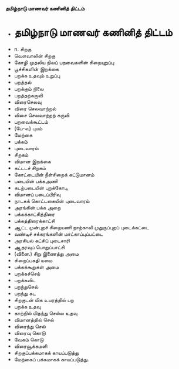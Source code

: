 **தமிழ்நாடு மாணவர் கணினித் திட்டம்**
- # தமிழ்நாடு மாணவர் கணினித் திட்டம்
- n. சிறகு
- வௌவாலின் சிறகு
- கோழி முதலிய நிலப் பறவைகளின்  சிறையுறுப்பு
- பூச்சிகளின் இறக்கை
- பறக்க உதவும் உறுப்பு
- பறத்தல்
- பறக்கும் நிலை
- பறத்தற்கருவி
- விரைசெலவு
- விரை செலவாற்றல்
- விசை செலவாற்றற் கருவி
- பறவைக்கூட்டம்
- (பே-வ) புயம்
- மேற்கை
- பக்கம்
-   புடைவாரம்
-  சிறகம்
- விமான இறக்கை
- கட்டடச் சிறகம்
- கோட்டையின் நீள்சிறைக் கட்டுமானம்
-   படையின் பக்கஅணி
- கடற்படையின் புறக்கோடி
-  விமானப் படைப்பிரிவு
- நாடகக் கொட்டகையின் புடைவாரம்
- அரங்கின்  பக்க அறை
-  பக்கக்காட்சித்திரை
-  பக்கத்திரைக்காட்சி
- ஆட்ட முன்புறச் சிறையணி நாற்காலி முதுகுப்புறப் புடைக்கட்டை
- வண்டிச் சக்கரங்களின் மாட்காப்புப்பட்டை
- அரசியல் கட்சிப் புடைசாரி
- ஆதரவுப் பொறுப்பாட்சி
- (வினை.) சிறு இணைத்து அமை
-  சிறைப்பகதி யமை
-  பக்கக்கூறுகள் அமை
- பறக்கச்செய்
- பறக்கவிட
- பறந்துசெல்
- பறந்து கட
- சிறகுடன் மிக உயரத்தில் பற
- பறக்க உதவு
- காற்றில் மிதந்து செல்ல உதவு
- விமானத்தில் செல்
- விரைந்து செல்
- விரைவு கொடு
- வேகம் கொடு
- விரைவூக்கமளி
- சிறகுப்பக்கமாகக் காயப்படுத்து
- மேற்கைப் பக்கமாகக் காயப்படுத்து.


